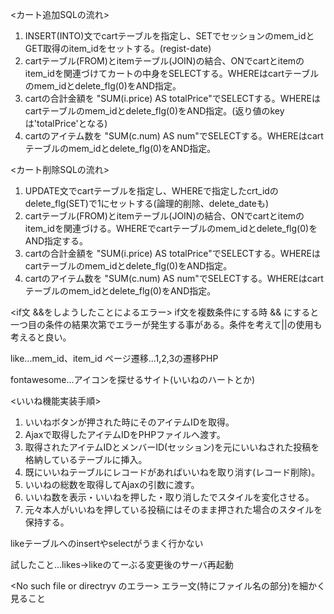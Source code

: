 <カート追加SQLの流れ>
1. INSERT(INTO)文でcartテーブルを指定し、SETでセッションのmem_idとGET取得のitem_idをセットする。(regist-date)
2. cartテーブル(FROM)とitemテーブル(JOIN)の結合、ONでcartとitemのitem_idを関連づけてカートの中身をSELECTする。WHEREはcartテーブルのmem_idとdelete_flg(0)をAND指定。
3. cartの合計金額を "SUM(i.price) AS totalPrice"でSELECTする。WHEREはcartテーブルのmem_idとdelete_flg(0)をAND指定。(返り値のkeyは'totalPrice'となる)
4. cartのアイテム数を "SUM(c.num) AS num"でSELECTする。WHEREはcartテーブルのmem_idとdelete_flg(0)をAND指定。

<カート削除SQLの流れ>
1. UPDATE文でcartテーブルを指定し、WHEREで指定したcrt_idのdelete_flg(SET)で1にセットする(論理的削除、delete_dateも)
2. cartテーブル(FROM)とitemテーブル(JOIN)の結合、ONでcartとitemのitem_idを関連づける。WHEREでcartテーブルのmem_idとdelete_flg(0)をAND指定する。
3. cartの合計金額を "SUM(i.price) AS totalPrice"でSELECTする。WHEREはcartテーブルのmem_idとdelete_flg(0)をAND指定。
4. cartのアイテム数を "SUM(c.num) AS num"でSELECTする。WHEREはcartテーブルのmem_idとdelete_flg(0)をAND指定。

<if文 &&をしようしたことによるエラー>
if文を複数条件にする時 && にすると一つ目の条件の結果次第でエラーが発生する事がある。条件を考えて||の使用も考えると良い。

like...mem_id、item_id
ページ遷移...1,2,3の遷移PHP

fontawesome...アイコンを探せるサイト(いいねのハートとか)

<いいね機能実装手順>

1. いいねボタンが押された時にそのアイテムIDを取得。
2. Ajaxで取得したアイテムIDをPHPファイルへ渡す。
3. 取得されたアイテムIDとメンバーID(セッション)を元にいいねされた投稿を格納しているテーブルに挿入。
4. 既にいいねテーブルにレコードがあればいいねを取り消す(レコード削除)。
5. いいねの総数を取得してAjaxの引数に渡す。
6. いいね数を表示・いいねを押した・取り消したでスタイルを変化させる。
7. 元々本人がいいねを押している投稿にはそのまま押された場合のスタイルを保持する。

likeテーブルへのinsertやselectがうまく行かない

試したこと...likes→likeのてーぶる変更後のサーバ再起動

<No such file or directryv のエラー>
エラー文(特にファイル名の部分)を細かく見ること